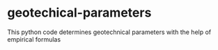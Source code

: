 # geotechical-parameters

This python code determines geotechnical parameters with the help of empirical formulas

